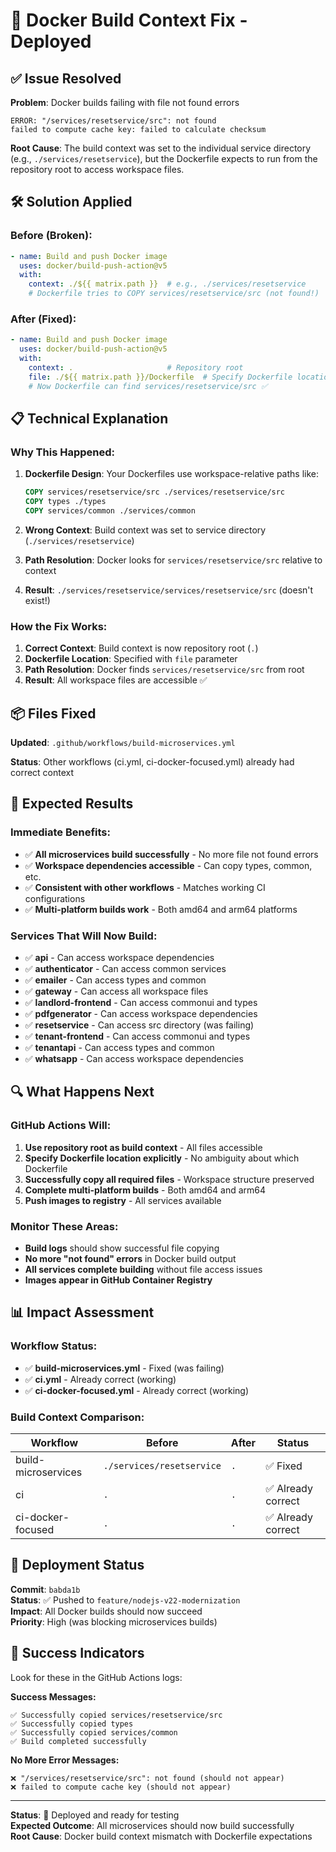 # 🔧 Docker Build Context Fix - Deployed

## ✅ Issue Resolved

**Problem**: Docker builds failing with file not found errors
```
ERROR: "/services/resetservice/src": not found
failed to compute cache key: failed to calculate checksum
```

**Root Cause**: The build context was set to the individual service directory (e.g., `./services/resetservice`), but the Dockerfile expects to run from the repository root to access workspace files.

## 🛠️ Solution Applied

### Before (Broken):
```yaml
- name: Build and push Docker image
  uses: docker/build-push-action@v5
  with:
    context: ./${{ matrix.path }}  # e.g., ./services/resetservice
    # Dockerfile tries to COPY services/resetservice/src (not found!)
```

### After (Fixed):
```yaml
- name: Build and push Docker image
  uses: docker/build-push-action@v5
  with:
    context: .                     # Repository root
    file: ./${{ matrix.path }}/Dockerfile  # Specify Dockerfile location
    # Now Dockerfile can find services/resetservice/src ✅
```

## 📋 Technical Explanation

### Why This Happened:
1. **Dockerfile Design**: Your Dockerfiles use workspace-relative paths like:
   ```dockerfile
   COPY services/resetservice/src ./services/resetservice/src
   COPY types ./types
   COPY services/common ./services/common
   ```

2. **Wrong Context**: Build context was set to service directory (`./services/resetservice`)
3. **Path Resolution**: Docker looks for `services/resetservice/src` relative to context
4. **Result**: `./services/resetservice/services/resetservice/src` (doesn't exist!)

### How the Fix Works:
1. **Correct Context**: Build context is now repository root (`.`)
2. **Dockerfile Location**: Specified with `file` parameter
3. **Path Resolution**: Docker finds `services/resetservice/src` from root
4. **Result**: All workspace files are accessible ✅

## 📦 Files Fixed

**Updated**: `.github/workflows/build-microservices.yml`

**Status**: Other workflows (ci.yml, ci-docker-focused.yml) already had correct context

## 🎯 Expected Results

### Immediate Benefits:
- ✅ **All microservices build successfully** - No more file not found errors
- ✅ **Workspace dependencies accessible** - Can copy types, common, etc.
- ✅ **Consistent with other workflows** - Matches working CI configurations
- ✅ **Multi-platform builds work** - Both amd64 and arm64 platforms

### Services That Will Now Build:
- ✅ **api** - Can access workspace dependencies
- ✅ **authenticator** - Can access common services
- ✅ **emailer** - Can access types and common
- ✅ **gateway** - Can access all workspace files
- ✅ **landlord-frontend** - Can access commonui and types
- ✅ **pdfgenerator** - Can access workspace dependencies
- ✅ **resetservice** - Can access src directory (was failing)
- ✅ **tenant-frontend** - Can access commonui and types
- ✅ **tenantapi** - Can access types and common
- ✅ **whatsapp** - Can access workspace dependencies

## 🔍 What Happens Next

### GitHub Actions Will:
1. **Use repository root as build context** - All files accessible
2. **Specify Dockerfile location explicitly** - No ambiguity about which Dockerfile
3. **Successfully copy all required files** - Workspace structure preserved
4. **Complete multi-platform builds** - Both amd64 and arm64
5. **Push images to registry** - All services available

### Monitor These Areas:
- **Build logs** should show successful file copying
- **No more "not found" errors** in Docker build output
- **All services complete building** without file access issues
- **Images appear in GitHub Container Registry**

## 📊 Impact Assessment

### Workflow Status:
- ✅ **build-microservices.yml** - Fixed (was failing)
- ✅ **ci.yml** - Already correct (working)
- ✅ **ci-docker-focused.yml** - Already correct (working)

### Build Context Comparison:
| Workflow | Before | After | Status |
|----------|--------|-------|---------|
| build-microservices | `./services/resetservice` | `.` | ✅ Fixed |
| ci | `.` | `.` | ✅ Already correct |
| ci-docker-focused | `.` | `.` | ✅ Already correct |

## 🚀 Deployment Status

**Commit**: `babda1b`  
**Status**: ✅ Pushed to `feature/nodejs-v22-modernization`  
**Impact**: All Docker builds should now succeed  
**Priority**: High (was blocking microservices builds)

## 🎯 Success Indicators

Look for these in the GitHub Actions logs:

**Success Messages:**
```
✅ Successfully copied services/resetservice/src
✅ Successfully copied types
✅ Successfully copied services/common
✅ Build completed successfully
```

**No More Error Messages:**
```
❌ "/services/resetservice/src": not found (should not appear)
❌ failed to compute cache key (should not appear)
```

---

**Status**: 🚀 Deployed and ready for testing  
**Expected Outcome**: All microservices should now build successfully  
**Root Cause**: Docker build context mismatch with Dockerfile expectations
